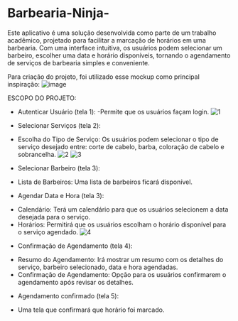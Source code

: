 # Barbearia-Ninja-
Este aplicativo é uma solução desenvolvida como parte de um trabalho acadêmico, projetado para facilitar a marcação de horários em uma barbearia. Com uma interface intuitiva, os usuários podem selecionar um barbeiro, escolher uma data e horário disponíveis, tornando o agendamento de serviços de barbearia simples e conveniente.


Para criação do projeto, foi utilizado esse mockup como principal inspiração:
![image](https://github.com/GustavoPrad/Barbearia-Ninja-/assets/141376299/911cdf7c-39f5-4584-a0ca-00791e323c75)

ESCOPO DO PROJETO:
* Autenticar Usuário (tela 1):
-Permite que os usuários façam login.
![1](https://github.com/GustavoPrad/Barbearia-Ninja-/assets/141376299/92538a58-aec1-43cc-b307-8ce1d06ea3e5)


* Selecionar Serviços (tela 2):
- Escolha do Tipo de Serviço: Os usuários podem selecionar o tipo de serviço desejado entre: corte de cabelo, barba, coloração de cabelo e sobrancelha.
![2](https://github.com/GustavoPrad/Barbearia-Ninja-/assets/141376299/38726158-686e-4689-a1e8-4af17abad012)
![3](https://github.com/GustavoPrad/Barbearia-Ninja-/assets/141376299/1fc7d57f-815a-437f-8d1c-d910f568d485)


 
* Selecionar Barbeiro (tela 3):
- Lista de Barbeiros: Uma lista de barbeiros ficará disponível.
 
* Agendar Data e Hora (tela 3):
- Calendário: Terá um calendário para que os usuários selecionem a data desejada para o serviço.
- Horários: Permitirá que os usuários escolham o horário disponível para o serviço agendado.
![4](https://github.com/GustavoPrad/Barbearia-Ninja-/assets/141376299/08428c6d-7d23-4e8a-94ec-ac00e523d490)


* Confirmação de Agendamento (tela 4):
- Resumo do Agendamento: Irá mostrar um resumo com os detalhes do serviço, barbeiro selecionado, data e hora agendadas.
- Confirmação de Agendamento: Opção para os usuários confirmarem o agendamento após revisar os detalhes.

* Agendamento confirmado (tela 5):
- Uma tela que confirmará que horário foi marcado.


